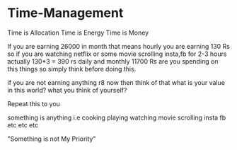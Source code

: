 # Time-Management
Time is Allocation
Time is Energy
Time is Money

If you are earning 26000 in month that means 
hourly you are earning 130 Rs 
so if you are watching netflix or some movie scrolling insta,fb 
for 2-3 hours actually 130*3 = 390 rs daily and monthly 11700 Rs 
are you spending on this things so simply think before doing this.

if you are not earning anything r8 now then think of that
what is your value in this world?
what you think of yourself?


Repeat this to you

something is anything i.e cooking playing watching movie scrolling insta fb etc etc etc

"Something is not My Priority"